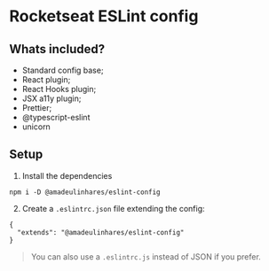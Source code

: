 # Rocketseat ESLint config

## Whats included?

- Standard config base;
- React plugin;
- React Hooks plugin;
- JSX a11y plugin;
- Prettier;
- @typescript-eslint
- unicorn

## Setup

1. Install the dependencies
```
npm i -D @amadeulinhares/eslint-config
```

2. Create a `.eslintrc.json` file extending the config:
```
{
  "extends": "@amadeulinhares/eslint-config"
}
```

> You can also use a `.eslintrc.js` instead of JSON if you prefer.
